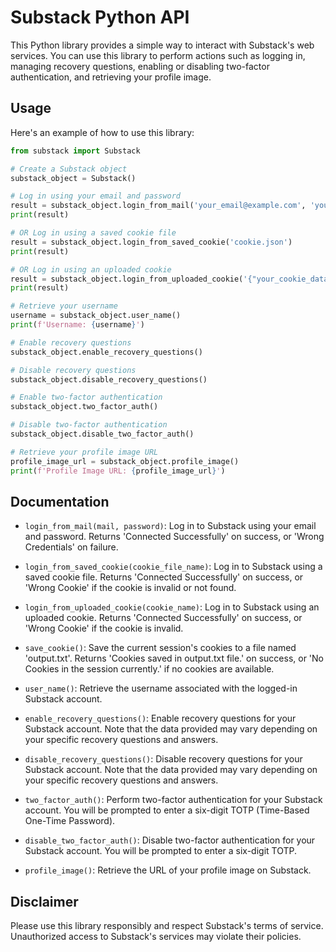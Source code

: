 # Substack Python API

This Python library provides a simple way to interact with Substack's web services. You can use this library to perform actions such as logging in, managing recovery questions, enabling or disabling two-factor authentication, and retrieving your profile image.


## Usage

Here's an example of how to use this library:

```python
from substack import Substack

# Create a Substack object
substack_object = Substack()

# Log in using your email and password
result = substack_object.login_from_mail('your_email@example.com', 'your_password')
print(result)

# OR Log in using a saved cookie file
result = substack_object.login_from_saved_cookie('cookie.json')
print(result)

# OR Log in using an uploaded cookie
result = substack_object.login_from_uploaded_cookie('{"your_cookie_data": "here"}')
print(result)

# Retrieve your username
username = substack_object.user_name()
print(f'Username: {username}')

# Enable recovery questions
substack_object.enable_recovery_questions()

# Disable recovery questions
substack_object.disable_recovery_questions()

# Enable two-factor authentication
substack_object.two_factor_auth()

# Disable two-factor authentication
substack_object.disable_two_factor_auth()

# Retrieve your profile image URL
profile_image_url = substack_object.profile_image()
print(f'Profile Image URL: {profile_image_url}')
```

## Documentation

- `login_from_mail(mail, password)`: Log in to Substack using your email and password. Returns 'Connected Successfully' on success, or 'Wrong Credentials' on failure.

- `login_from_saved_cookie(cookie_file_name)`: Log in to Substack using a saved cookie file. Returns 'Connected Successfully' on success, or 'Wrong Cookie' if the cookie is invalid or not found.

- `login_from_uploaded_cookie(cookie_name)`: Log in to Substack using an uploaded cookie. Returns 'Connected Successfully' on success, or 'Wrong Cookie' if the cookie is invalid.

- `save_cookie()`: Save the current session's cookies to a file named 'output.txt'. Returns 'Cookies saved in output.txt file.' on success, or 'No Cookies in the session currently.' if no cookies are available.

- `user_name()`: Retrieve the username associated with the logged-in Substack account.

- `enable_recovery_questions()`: Enable recovery questions for your Substack account. Note that the data provided may vary depending on your specific recovery questions and answers.

- `disable_recovery_questions()`: Disable recovery questions for your Substack account. Note that the data provided may vary depending on your specific recovery questions and answers.

- `two_factor_auth()`: Perform two-factor authentication for your Substack account. You will be prompted to enter a six-digit TOTP (Time-Based One-Time Password).

- `disable_two_factor_auth()`: Disable two-factor authentication for your Substack account. You will be prompted to enter a six-digit TOTP.

- `profile_image()`: Retrieve the URL of your profile image on Substack.

## Disclaimer

Please use this library responsibly and respect Substack's terms of service. Unauthorized access to Substack's services may violate their policies.
